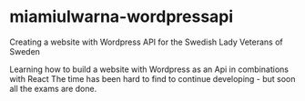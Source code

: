 # miamiulwarna-wordpressapi
Creating a website with Wordpress API for the Swedish Lady Veterans of Sweden

Learning how to build a website with Wordpress as an Api in combinations with React
The time has been hard to find to continue developing - but soon all the exams are done. 

